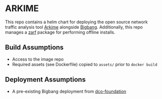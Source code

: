 # ARKIME
This repo contains a helm chart for deploying the open source network traffic analysis tool [Arkime](https://arkime.com/) alongside [Bigbang](https://repo1.dso.mil/platform-one/big-bang/bigbang). Additionally, this repo manages a [zarf](https://zarf.dev) package for performing offline installs.

## Build Assumptions
* Access to the image repo
* Required assets (see Dockerfile) copied to `assets/` prior to `docker build`

## Deployment Assumptions
* A pre-existing Bigbang deployment from [dco-foundation](https://github.com/naps-dev/dco-foundation)
